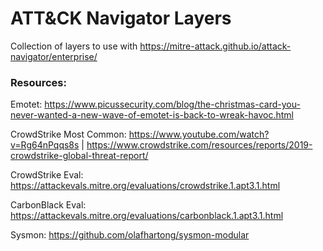 # ATT&CK Navigator Layers
Collection of layers to use with https://mitre-attack.github.io/attack-navigator/enterprise/

### Resources:

Emotet: https://www.picussecurity.com/blog/the-christmas-card-you-never-wanted-a-new-wave-of-emotet-is-back-to-wreak-havoc.html

CrowdStrike Most Common: https://www.youtube.com/watch?v=Rg64nPqqs8s | https://www.crowdstrike.com/resources/reports/2019-crowdstrike-global-threat-report/

CrowdStrike Eval: https://attackevals.mitre.org/evaluations/crowdstrike.1.apt3.1.html

CarbonBlack Eval: https://attackevals.mitre.org/evaluations/carbonblack.1.apt3.1.html

Sysmon: https://github.com/olafhartong/sysmon-modular
